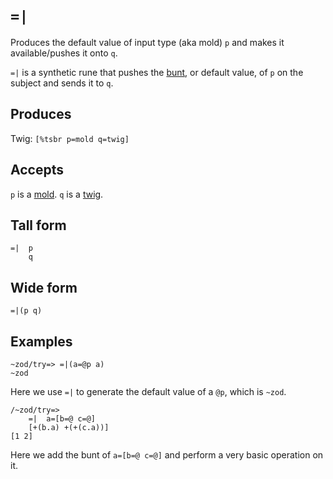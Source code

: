 `=|`
====

Produces the default value of input type (aka mold) `p` and makes it
available/pushes it onto `q`.


`=|` is a synthetic rune that pushes the [bunt](), or default value, of
`p` on the subject and sends it to `q`.

Produces
--------

Twig: `[%tsbr p=mold q=twig]`

Accepts
-------

`p` is a [mold](). `q` is a [twig]().

Tall form
---------

    =|  p
        q

Wide form
---------

    =|(p q)

Examples
--------

    ~zod/try=> =|(a=@p a)
    ~zod

Here we use `=|` to generate the default value of a `@p`, which is
`~zod`.

    /~zod/try=> 
        =|  a=[b=@ c=@]
        [+(b.a) +(+(c.a))]
    [1 2]

Here we add the bunt of `a=[b=@ c=@]` and perform a very basic operation
on it.
